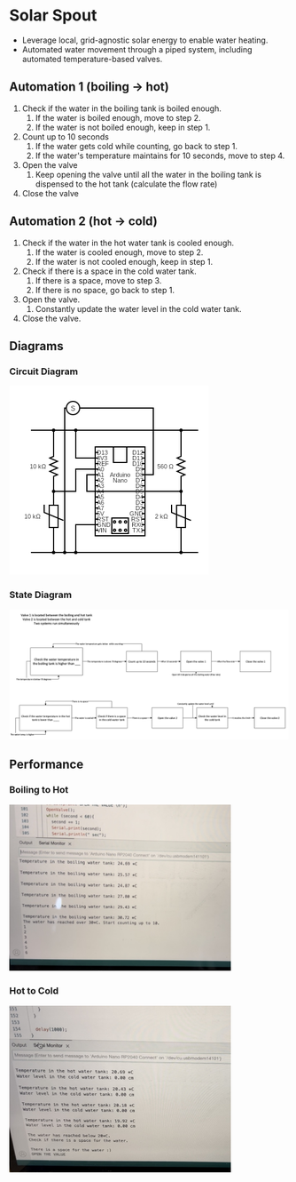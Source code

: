 # Solar Spout
* Leverage local, grid-agnostic solar energy to enable water heating.
* Automated water movement through a piped system, including automated temperature-based valves.

## Automation 1 (boiling &rarr; hot)​
1. Check if the water in the boiling tank is boiled enough.​
    1. If the water is boiled enough, move to step 2.​
    2. If the water is not boiled enough, keep in step 1.​
3. Count up to 10 seconds​
    1. If the water gets cold while counting, go back to step 1.​
    2. If the water's temperature maintains for 10 seconds, move to step 4.​
4. Open the valve​
    1. Keep opening the valve until all the water in the boiling tank is dispensed to the hot tank (calculate the flow rate)​
5. Close the valve​

## Automation 2 (hot &rarr; cold)​
1. Check if the water in the hot water tank is cooled enough.​
    1. If the water is cooled enough, move to step 2.​
    2. If the water is not cooled enough, keep in step 1.​
2. Check if there is a space in the cold water tank.​
    1. If there is a space, move to step 3.​
    2. If there is no space, go back to step 1.​
3. Open the valve.​
    1. Constantly update the water level in the cold water tank.​
4. Close the valve.​

## Diagrams
### Circuit Diagram
![image](circuit.png)

### State Diagram
![image](state-diagram.png)

## Performance
### Boiling to Hot
<img src="boiling-to-hot.jpg" alt="boiling-to-hot" width="400"/>

### Hot to Cold
<img src="hot-to-cold.jpg" alt="hot-to-cold" width="400"/>
